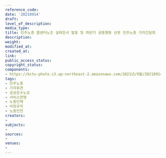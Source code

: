 ```yaml
---
reference_code: 
date: '20210914'
draft: 
level_of_description: 
media_type: 
title: 민주노총 콜센터노조 실태조사 발표 및 하반기 공동행동 선포 민주노총 기자간담회
description: 
weight: 
modified_at: 
created_at: 
link: 
public_access_status: 
copyright_status: 
components:
- https://kctu-photo.s3.ap-northeast-2.amazonaws.com/2021년/9월/20210914-민주노총+콜센터노조+실태조사+발표+및+하반기+공동행동+선포+민주노총+기자간담회_민주노총_기자회견_공공운수노조_서비스연맹_노동단체_비정규직_노동안전/_1D25254.jpg
tags:
- 민주노총
- 기자회견
- 공공운수노조
- 서비스연맹
- 노동단체
- 비정규직
- 노동안전
creators:
- 
subjects:
- 
sources:
- 
venues:
- 
---
```

